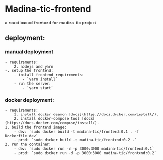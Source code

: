 # Madina-tic-frontend
a react based frontend for madina-tic project

## deployment:

### manual deployment
	- requirements:
		2. nodejs and yarn
	-. setup the frontend:
		- install frontend requirements:
			- `yarn install`
		- run the server:
			- `yarn start`

### docker deployment:
	- requirements:
		1. install docker deamon [docs](https://docs.docker.com/install/).
		2. install docker-compose tool [docs](https://docs.docker.com/compose/install/).
	1. build the frontend image:
		- dev: `sudo docker build -t madina-tic/frontend:0.1 . -f Dockerfile.dev`
		- prod: `sudo docker build -t madina-tic/frontend:0.2 .`
	2. run the container:
		- dev: `sudo docker run -d -p 3000:3000 madina-tic/frontend:0.1`
		- prod: `sudo docker run -d -p 3000:3000 madina-tic/frontend:0.2`
